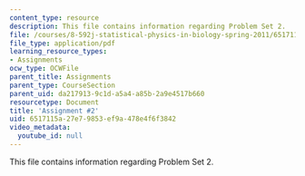 ```yaml
---
content_type: resource
description: This file contains information regarding Problem Set 2.
file: /courses/8-592j-statistical-physics-in-biology-spring-2011/6517115a27e79853ef9a478e4f6f3842_MIT8_592JS11_PS2.pdf
file_type: application/pdf
learning_resource_types:
- Assignments
ocw_type: OCWFile
parent_title: Assignments
parent_type: CourseSection
parent_uid: da217913-9c1d-a5a4-a85b-2a9e4517b660
resourcetype: Document
title: 'Assignment #2'
uid: 6517115a-27e7-9853-ef9a-478e4f6f3842
video_metadata:
  youtube_id: null
---
```

This file contains information regarding Problem Set 2.

